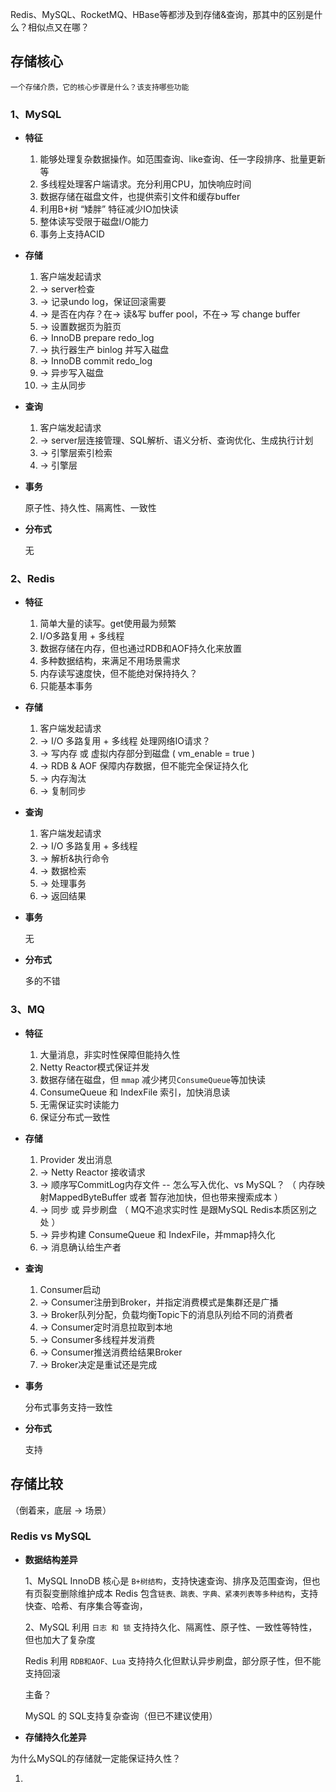Redis、MySQL、RocketMQ、HBase等都涉及到存储&查询，那其中的区别是什么？相似点又在哪？

## 存储核心

	一个存储介质，它的核心步骤是什么？该支持哪些功能

### 1、MySQL

-  **特征**

	1.  能够处理复杂数据操作。如范围查询、like查询、任一字段排序、批量更新等
	2.  多线程处理客户端请求。充分利用CPU，加快响应时间
	3.  数据存储在磁盘文件，也提供索引文件和缓存buffer
	4.  利用B+树 “矮胖” 特征减少IO加快读
	5.  整体读写受限于磁盘I/O能力
	6.  事务上支持ACID

-  **存储**

    1.  客户端发起请求
	2.  -> server检查 
	3.  -> 记录undo log，保证回滚需要
	4.  -> 是否在内存？在-> 读&写 buffer pool，不在-> 写 change buffer
	5.  -> 设置数据页为脏页
	6.  -> InnoDB  prepare  redo_log
	7.  -> 执行器生产 binlog 并写入磁盘
	8.  -> InnoDB  commit  redo_log
	9.  -> 异步写入磁盘
	10.  -> 主从同步

-  **查询**

	1.  客户端发起请求
	2.  -> server层连接管理、SQL解析、语义分析、查询优化、生成执行计划
	3.  -> 引擎层索引检索
	4.  -> 引擎层

-  **事务**

	原子性、持久性、隔离性、一致性

-  **分布式**

	无




### 2、Redis

-  **特征**

	1.  简单大量的读写。get使用最为频繁
	2.  I/O多路复用 + 多线程
	3.  数据存储在内存，但也通过RDB和AOF持久化来放置
	4.  多种数据结构，来满足不用场景需求
	5.  内存读写速度快，但不能绝对保持持久？
	6.  只能基本事务

-  **存储**

	1.  客户端发起请求
	2.  -> I/O 多路复用 + 多线程 处理网络IO请求？
	3.  -> 写内存 或 虚拟内存部分到磁盘 ( vm_enable = true )
	4.  -> RDB & AOF 保障内存数据，但不能完全保证持久化
	5.  -> 内存淘汰
	6.  -> 复制同步

-  **查询**

    1.  客户端发起请求
	2.  ->  I/O 多路复用 + 多线程
    3.  -> 解析&执行命令
    4.  -> 数据检索
	5.  -> 处理事务
	6.  -> 返回结果

-  **事务**

	无


-  **分布式**

	多的不错




### 3、MQ

-  **特征**

	1.  大量消息，非实时性保障但能持久性
	2.  Netty Reactor模式保证并发
	3.  数据存储在磁盘，但 `mmap` 减少拷贝`ConsumeQueue`等加快读
	4.   ConsumeQueue 和 IndexFile 索引，加快消息读
	5.  无需保证实时读能力
	6.  保证分布式一致性 

-  **存储**

	1.  Provider 发出消息 
	2.  -> Netty Reactor 接收请求
	1.  -> 顺序写CommitLog内存文件  -- 怎么写入优化、vs MySQL？
		（ 内存映射MappedByteBuffer 或者 暂存池加快，但也带来搜索成本 ）
	4.  -> 同步 或 异步刷盘 （ MQ不追求实时性 是跟MySQL Redis本质区别之处 ）
	5.  -> 异步构建 ConsumeQueue 和 IndexFile，并mmap持久化
	6.  -> 消息确认给生产者


-  **查询**

	1.  Consumer启动
	2.  -> Consumer注册到Broker，并指定消费模式是集群还是广播
	3.  -> Broker队列分配，负载均衡Topic下的消息队列给不同的消费者
	4.  -> Consumer定时消息拉取到本地
	5.  -> Consumer多线程并发消费
	6.  -> Consumer推送消费给结果Broker
	7.  -> Broker决定是重试还是完成

-  **事务**

	分布式事务支持一致性

-  **分布式**

	支持




## 存储比较

（倒着来，底层 -> 场景）

### Redis vs MySQL

-  **数据结构差异**

	1、MySQL InnoDB 核心是 `B+树结构`，支持快速查询、排序及范围查询，但也有页裂变删除维护成本
	Redis 包含`链表、跳表、字典、紧凑列表等多种结构`，支持快查、哈希、有序集合等查询，
	
	2、MySQL 利用 `日志 和 锁` 支持持久化、隔离性、原子性、一致性等特性，但也加大了复杂度
	
	Redis 利用 `RDB和AOF、Lua` 支持持久化但默认异步刷盘，部分原子性，但不能支持回滚
	
	主备？
	
	MySQL 的 SQL支持复杂查询（但已不建议使用）


-  **存储持久化差异**

为什么MySQL的存储就一定能保证持久性？

1.  

